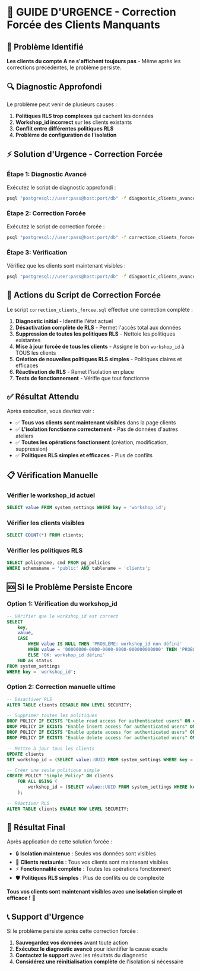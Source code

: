 # 🚨 GUIDE D'URGENCE - Correction Forcée des Clients Manquants

## 🚨 Problème Identifié

**Les clients du compte A ne s'affichent toujours pas** - Même après les corrections précédentes, le problème persiste.

## 🔍 Diagnostic Approfondi

Le problème peut venir de plusieurs causes :
1. **Politiques RLS trop complexes** qui cachent les données
2. **Workshop_id incorrect** sur les clients existants
3. **Conflit entre différentes politiques RLS**
4. **Problème de configuration de l'isolation**

## ⚡ Solution d'Urgence - Correction Forcée

### Étape 1: Diagnostic Avancé
Exécutez le script de diagnostic approfondi :

```bash
psql "postgresql://user:pass@host:port/db" -f diagnostic_clients_avance.sql
```

### Étape 2: Correction Forcée
Exécutez le script de correction forcée :

```bash
psql "postgresql://user:pass@host:port/db" -f correction_clients_forcee.sql
```

### Étape 3: Vérification
Vérifiez que les clients sont maintenant visibles :

```bash
psql "postgresql://user:pass@host:port/db" -f diagnostic_clients_avance.sql
```

## 🔧 Actions du Script de Correction Forcée

Le script `correction_clients_forcee.sql` effectue une correction complète :

1. **Diagnostic initial** - Identifie l'état actuel
2. **Désactivation complète de RLS** - Permet l'accès total aux données
3. **Suppression de toutes les politiques RLS** - Nettoie les politiques existantes
4. **Mise à jour forcée de tous les clients** - Assigne le bon `workshop_id` à TOUS les clients
5. **Création de nouvelles politiques RLS simples** - Politiques claires et efficaces
6. **Réactivation de RLS** - Remet l'isolation en place
7. **Tests de fonctionnement** - Vérifie que tout fonctionne

## ✅ Résultat Attendu

Après exécution, vous devriez voir :
- ✅ **Tous vos clients sont maintenant visibles** dans la page clients
- ✅ **L'isolation fonctionne correctement** - Pas de données d'autres ateliers
- ✅ **Toutes les opérations fonctionnent** (création, modification, suppression)
- ✅ **Politiques RLS simples et efficaces** - Plus de conflits

## 📋 Vérification Manuelle

### Vérifier le workshop_id actuel
```sql
SELECT value FROM system_settings WHERE key = 'workshop_id';
```

### Vérifier les clients visibles
```sql
SELECT COUNT(*) FROM clients;
```

### Vérifier les politiques RLS
```sql
SELECT policyname, cmd FROM pg_policies 
WHERE schemaname = 'public' AND tablename = 'clients';
```

## 🆘 Si le Problème Persiste Encore

### Option 1: Vérification du workshop_id
```sql
-- Vérifier que le workshop_id est correct
SELECT 
    key,
    value,
    CASE 
        WHEN value IS NULL THEN 'PROBLÈME: workshop_id non défini'
        WHEN value = '00000000-0000-0000-0000-000000000000' THEN 'PROBLÈME: workshop_id par défaut'
        ELSE 'OK: workshop_id défini'
    END as status
FROM system_settings 
WHERE key = 'workshop_id';
```

### Option 2: Correction manuelle ultime
```sql
-- Désactiver RLS
ALTER TABLE clients DISABLE ROW LEVEL SECURITY;

-- Supprimer toutes les politiques
DROP POLICY IF EXISTS "Enable read access for authenticated users" ON clients;
DROP POLICY IF EXISTS "Enable insert access for authenticated users" ON clients;
DROP POLICY IF EXISTS "Enable update access for authenticated users" ON clients;
DROP POLICY IF EXISTS "Enable delete access for authenticated users" ON clients;

-- Mettre à jour tous les clients
UPDATE clients 
SET workshop_id = (SELECT value::UUID FROM system_settings WHERE key = 'workshop_id' LIMIT 1);

-- Créer une seule politique simple
CREATE POLICY "Simple_Policy" ON clients
    FOR ALL USING (
        workshop_id = (SELECT value::UUID FROM system_settings WHERE key = 'workshop_id' LIMIT 1)
    );

-- Réactiver RLS
ALTER TABLE clients ENABLE ROW LEVEL SECURITY;
```

## 🎯 Résultat Final

Après application de cette solution forcée :
- 🔒 **Isolation maintenue** : Seules vos données sont visibles
- 👥 **Clients restaurés** : Tous vos clients sont maintenant visibles
- ⚡ **Fonctionnalité complète** : Toutes les opérations fonctionnent
- 🛡️ **Politiques RLS simples** : Plus de conflits ou de complexité

**Tous vos clients sont maintenant visibles avec une isolation simple et efficace !** 🎉

## 📞 Support d'Urgence

Si le problème persiste après cette correction forcée :

1. **Sauvegardez vos données** avant toute action
2. **Exécutez le diagnostic avancé** pour identifier la cause exacte
3. **Contactez le support** avec les résultats du diagnostic
4. **Considérez une réinitialisation complète** de l'isolation si nécessaire
